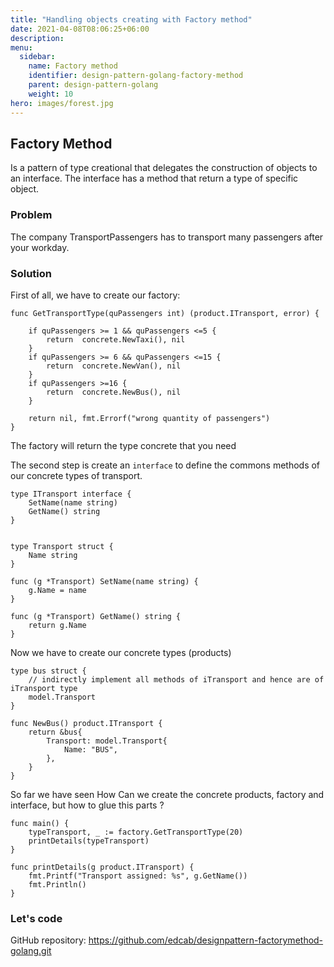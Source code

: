 ```yaml
---
title: "Handling objects creating with Factory method"
date: 2021-04-08T08:06:25+06:00
description: 
menu:
  sidebar:
    name: Factory method
    identifier: design-pattern-golang-factory-method
    parent: design-pattern-golang
    weight: 10
hero: images/forest.jpg
---
```


## Factory Method

Is a pattern of type creational that delegates the construction of objects to an interface. The interface has a method that return a type of specific object.

### Problem
The company TransportPassengers has to transport many passengers after your workday.  

### Solution 
First of all, we have to create our factory:

    func GetTransportType(quPassengers int) (product.ITransport, error) {

        if quPassengers >= 1 && quPassengers <=5 {
            return  concrete.NewTaxi(), nil
        }
        if quPassengers >= 6 && quPassengers <=15 {
            return  concrete.NewVan(), nil
        }
        if quPassengers >=16 {
            return  concrete.NewBus(), nil
        }

        return nil, fmt.Errorf("wrong quantity of passengers")
    }

The factory will return the type concrete that you need 

The second step is create an `interface` to define the commons methods of our concrete types of transport.

    type ITransport interface {
        SetName(name string)
        GetName() string
    }


    type Transport struct {
        Name string
    }

    func (g *Transport) SetName(name string) {
        g.Name = name
    }

    func (g *Transport) GetName() string {
        return g.Name
    }

Now we have to create our concrete types (products)

    type bus struct {
        // indirectly implement all methods of iTransport and hence are of iTransport type
        model.Transport 
    }

    func NewBus() product.ITransport {
        return &bus{
            Transport: model.Transport{
                Name: "BUS",
            },
        }
    }

So far we have seen How Can we create the concrete products, factory and interface, but how to glue this parts ?

    func main() {
        typeTransport, _ := factory.GetTransportType(20)
        printDetails(typeTransport)
    }

    func printDetails(g product.ITransport) {
        fmt.Printf("Transport assigned: %s", g.GetName())
        fmt.Println()
    }

### Let's code
GitHub repository: https://github.com/edcab/designpattern-factorymethod-golang.git